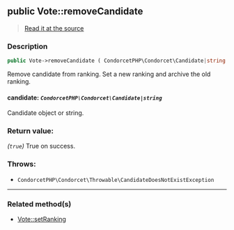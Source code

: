 ## public Vote::removeCandidate

> [Read it at the source](https://github.com/julien-boudry/Condorcet/blob/master/src/Vote.php#L554)

### Description    

```php
public Vote->removeCandidate ( CondorcetPHP\Condorcet\Candidate|string $candidate ): true
```

Remove candidate from ranking. Set a new ranking and archive the old ranking.
    

#### **candidate:** *`CondorcetPHP\Condorcet\Candidate|string`*   
Candidate object or string.    


### Return value:   

*(`true`)* True on success.



### Throws:   

* ```CondorcetPHP\Condorcet\Throwable\CandidateDoesNotExistException```

---------------------------------------

### Related method(s)      

* [Vote::setRanking](/Docs/ApiReferences/Vote%20Class/public%20Vote--setRanking.md)    
